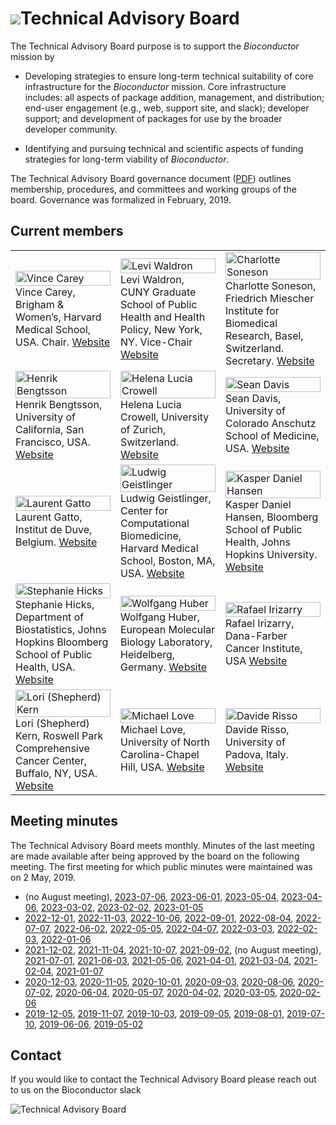 # ![](/images/icons/magnifier.gif)Technical Advisory Board

The Technical Advisory Board purpose is to support the _Bioconductor_
mission by

- Developing strategies to ensure long-term technical suitability of
  core infrastructure for the _Bioconductor_ mission. Core
  infrastructure includes: all aspects of package addition,
  management, and distribution; end-user engagement (e.g., web,
  support site, and slack); developer support; and development of
  packages for use by the broader developer community.

- Identifying and pursuing technical and scientific aspects of funding
  strategies for long-term viability of _Bioconductor_.

The Technical Advisory Board governance document ([PDF][1]) outlines
membership, procedures, and committees and working groups of the
board. Governance was formalized in February, 2019.

[1]: TAB-Governance.pdf

## Current members

 
<table width="100%">
  <tr>
    <td width="33%">
      <img src="/images/tab/VinceCarey.png"
           width="100%" alt="Vince Carey" title="Vince Carey"/>
      <figcaption>Vince Carey, Brigham & Women’s, Harvard Medical School, USA. Chair.
      <a href="https://vjcitn.github.io/">Website</a>
      </figcaption>
    </td>
    <td width="33%">
      <img src="/images/tab/LeviWaldron.png"
            width="100%" alt="Levi Waldron" title="Levi Waldron"/>
      <figcaption>Levi Waldron, CUNY Graduate School of Public Health  and Health Policy, New York, NY. Vice-Chair
      <a href="http://waldronlab.io/">Website</a>
      </figcaption>
    </td>
    <td width="33%">
      <img src="/images/tab/CharlotteSoneson.png"
           width="100%" alt="Charlotte Soneson" title="Charlotte Soneson"/>
      <figcaption>Charlotte Soneson, Friedrich Miescher Institute for Biomedical Research, Basel, Switzerland. Secretary.
      <a href="https://csoneson.github.io/">Website</a>
      </figcaption>
    </td>
  </tr>

  <tr> 
    <td width="33%">
      <img src="/images/tab/HenrikBengtsson.jpg"
           width="100%" alt="Henrik Bengtsson" title="Henrik Bengtsson"/>
      <figcaption> Henrik Bengtsson, University of California, San Francisco, USA.
      <a href="https://profiles.ucsf.edu/henrik.bengtsson">Website</a>
      </figcaption>
    </td>
    <td width="33%">
      <img src="/images/tab/HelenaCrowell.png"
           width="100%" alt="Helena Lucia Crowell" title="Helena Lucia Crowell"/>
      <figcaption> Helena Lucia Crowell, University of Zurich, Switzerland.
      <a href="http://helenalc.github.io/">Website</a>
      </figcaption>
    </td>
    <td width="33%">
      <img src="/images/tab/SeanDavis.png"
           width="100%" alt="Sean Davis" title="Sean Davis"/>
      <figcaption>  Sean Davis, University of Colorado Anschutz School of Medicine, USA.
      <a href="https://seandavi.github.io/">Website</a>
      </figcaption>
    </td>
  </tr>
  
  <tr>
    <td width="33%">
      <img src="/images/tab/LaurentGatto.png"
           width="100%" alt="Laurent Gatto" title="Laurent Gatto"/>
      <figcaption>  Laurent Gatto, Institut de Duve, Belgium.
      <a href="https://www.deduveinstitute.be/fr/research/computational-biology/laurent-gatto">Website</a>
      </figcaption>
    </td>
    <td width="33%">
      <img src="/images/tab/LudwigGeistlinger.png"
           width="100%" alt="Ludwig Geistlinger" title="Ludwig Geistlinger"/>
      <figcaption> Ludwig Geistlinger, Center for Computational Biomedicine, Harvard Medical School, Boston, MA, USA.
      <a href="https://computationalbiomed.hms.harvard.edu/about/people/ludwig-geistlinger-phd/">Website</a>
      </figcaption>
    </td>
    <td width="33%">
      <img src="/images/tab/KasperHansen.png"
           width="100%" alt="Kasper Daniel Hansen" title="Kasper Daniel Hansen"/>
      <figcaption> Kasper Daniel Hansen, Bloomberg School of Public Health, Johns Hopkins University.
      <a href="http://www.biostat.jhsph.edu/~khansen/">Website</a>
      </figcaption>
    </td>
  </tr>

  <tr>
    <td width="33%">
      <img src="/images/tab/StephanieHicks.png"
           width="100%" alt="Stephanie Hicks" title="Stephanie Hicks"/>
      <figcaption> Stephanie Hicks, Department of Biostatistics, Johns Hopkins Bloomberg School of Public Health, USA.
      <a href="https://www.jhsph.edu/faculty/directory/profile/3639/stephanie-c-hicks">Website</a>
      </figcaption>
    </td>
    <td width="33%">
      <img src="/images/tab/WolfgangHuber.png"
           width="100%" alt="Wolfgang Huber" title="Wolfgang Huber"/>
      <figcaption> Wolfgang Huber, European Molecular Biology Laboratory, Heidelberg, Germany.
      <a href="http://www.embl.de/research/units/genome_biology/huber/">Website</a>
      </figcaption>
    </td>
    <td width="33%">
      <img src="/images/tab/RafaelIrizarry.png"
           width="100%" alt="Rafael Irizarry" title="Rafael Irizarry"/>
      <figcaption> Rafael Irizarry, Dana-Farber Cancer Institute, USA
      <a href="http://bcb.dfci.harvard.edu/index.php?option=com_content&view=article&id=166&Itemid=281">Website</a>
      </figcaption>
    </td>
  </tr>

  <tr>
    <td width="33%">
      <img src="/images/tab/LoriShepherd.png"
           width="100%" alt="Lori (Shepherd) Kern" title="Lori (Shepherd) Kern"/>
      <figcaption> Lori (Shepherd) Kern, Roswell Park Comprehensive Cancer Center, Buffalo, NY, USA.
      <a href="https://www.linkedin.com/in/lori-shepherd-b49993172">Website</a> 
      </figcaption>
    </td>
    <td width="33%">
      <img src="/images/tab/MichaelLove.png"
           width="100%" alt="Michael Love" title="Michael Love"/>
      <figcaption> Michael Love, University of North Carolina-Chapel Hill, USA.
      <a href="https://mikelove.github.io/">Website</a>
      </figcaption>
    </td>
    <td width="33%">
      <img src="/images/tab/DavideRisso.png"
           width="100%" alt="Davide Risso" title="Davide Risso"/>
      <figcaption> Davide Risso, University of Padova, Italy.
      <a href="https://drisso.github.io/">Website</a>
      </figcaption>
    </td>
  </tr>
</table>




## Meeting minutes

The Technical Advisory Board meets monthly. Minutes of the last meeting are made available
after being approved by the board on the following meeting. The first meeting for which public
minutes were maintained was on 2 May, 2019.

- (no August meeting), 
  [2023-07-06](2023-07-06-minutes.pdf),
  [2023-06-01](2023-06-01-minutes.pdf),
  [2023-05-04](2023-05-04-minutes.pdf),
  [2023-04-06](2023-04-06-minutes.pdf),
  [2023-03-02](2023-03-02-minutes.pdf),
  [2023-02-02](2023-02-02-minutes.pdf),
  [2023-01-05](2023-01-05-minutes.pdf)
- [2022-12-01](2022-12-01-minutes.pdf),
  [2022-11-03](2022-11-03-minutes.pdf),
  [2022-10-06](2022-10-06-minutes.pdf),
  [2022-09-01](2022-09-01-minutes.pdf),
  [2022-08-04](2022-08-04-minutes.pdf),
  [2022-07-07](2022-07-07-minutes.pdf),
  [2022-06-02](2022-06-02-minutes.pdf),
  [2022-05-05](2022-05-05-minutes.pdf),
  [2022-04-07](2022-04-07-minutes.pdf),
  [2022-03-03](2022-03-03-minutes.pdf),
  [2022-02-03](2022-02-03-minutes.pdf),
  [2022-01-06](2022-01-06-minutes.pdf)
- [2021-12-02](2021-12-02-minutes.pdf),
  [2021-11-04](2021-11-04-minutes.pdf),
  [2021-10-07](2021-10-07-minutes.pdf),
  [2021-09-02](2021-09-02-minutes.pdf),
  (no August meeting), 
  [2021-07-01](2021-07-01-minutes.pdf),
  [2021-06-03](2021-06-03-minutes.pdf),
  [2021-05-06](2021-05-06-minutes.pdf),
  [2021-04-01](2021-04-01-minutes.pdf),
  [2021-03-04](2021-03-04-minutes.pdf),
  [2021-02-04](2021-02-04-minutes.pdf),
  [2021-01-07](2021-01-07-minutes.pdf)
- [2020-12-03](2020-12-03-minutes.pdf),
  [2020-11-05](2020-11-05-minutes.pdf),
  [2020-10-01](2020-10-01-minutes.pdf),
  [2020-09-03](2020-09-03-minutes.pdf),
  [2020-08-06](2020-08-06-minutes.pdf),
  [2020-07-02](2020-07-02-minutes.pdf),
  [2020-06-04](2020-06-04-minutes.pdf),
  [2020-05-07](2020-05-07-minutes.pdf),
  [2020-04-02](2020-04-02-minutes.pdf),
  [2020-03-05](2020-03-05-minutes.pdf),
  [2020-02-06](2020-02-06-minutes.pdf)
- [2019-12-05](2019-12-05-minutes.pdf),
  [2019-11-07](2019-11-07-minutes.pdf),
  [2019-10-03](2019-10-03-minutes.pdf),
  [2019-09-05](2019-09-05-minutes.pdf), 
  [2019-08-01](2019-08-01-minutes.pdf), 
  [2019-07-10](2019-07-10-minutes.pdf),
  [2019-06-06](2019-06-06-minutes.pdf), 
  [2019-05-02](2019-05-02-minutes.pdf)
  
  
## Contact

If you would like to contact the Technical Advisory Board please reach out to us on the Bioconductor slack 

![Technical Advisory Board](/images/tab/tab.png)

